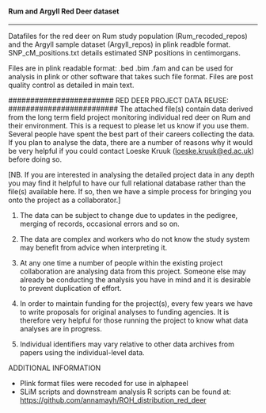 #### Rum and Argyll Red Deer dataset ####
___________________________________________

Datafiles for the red deer on Rum study population (Rum_recoded_repos) and the Argyll sample dataset (Argyll_repos) in plink readble format. SNP_cM_positions.txt details estimated SNP positions in centimorgans. 



Files are in plink readable format: .bed .bim .fam and can be used for analysis in plink or other software that takes such file format. Files are post quality control as detailed in main text. 


########################
RED DEER PROJECT DATA REUSE:
#########################
The attached file(s) contain data derived from the long term field project
monitoring individual red deer on Rum and their environment.  This is a request to please let us know if you use them.  
Several people have spent the best part of their careers collecting the data.  
If you plan to analyse the data, there are a number of reasons why it would be very helpful if you could contact Loeske Kruuk (loeske.kruuk@ed.ac.uk) before doing so.

[NB. If you are interested in analysing the detailed project data in any depth 
you may find it helpful to have our full relational database rather than the
file(s) available here.  If so, then we have a simple process for bringing you
onto the project as a collaborator.]

1) The data can be subject to change due to updates in the pedigree, merging of
records, occasional errors and so on.

2) The data are complex and workers who do not know the study system may
benefit from advice when interpreting it.

3) At any one time a number of people within the existing project collaboration
are analysing data from this project. Someone else may already be conducting
the analysis you have in mind and it is desirable to prevent duplication of
effort.

4) In order to maintain funding for the project(s), every few years we have to
write proposals for original analyses to funding agencies. It is therefore very
helpful for those running the project to know what data analyses are in
progress.

5) Individual identifiers may vary relative to other data archives from papers using
the individual-level data.




ADDITIONAL INFORMATION 

- Plink format files were recoded for use in alphapeel
- SLiM scripts and downstream analysis R scripts can be found at: https://github.com/annamayh/ROH_distribution_red_deer